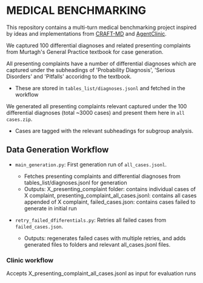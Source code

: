 # MEDICAL BENCHMARKING

This repository contains a multi-turn medical benchmarking project inspired by ideas and implementations from [CRAFT-MD](https://doi.org/10.1038/s41591-024-03328-5) and [AgentClinic](https://doi.org/10.48550/arXiv.2405.07960).

We captured 100 differential diagnoses and related presenting complaints from Murtagh's General Practice textbook for case generation.

All presenting complaints have a number of differential diagnoses which are captured under the subheadings of 'Probability Diagnosis', 'Serious Disorders' and 'Pitfalls' accoridng to the textbook.
- These are stored in `tables_list/diagnoses.jsonl` and fetched in the workflow

We generated all presenting complaints relevant captured under the 100 differential diagnoses (total ~3000 cases) and present them here in `all cases.zip`.
- Cases are tagged with the relevant subheadings for subgroup analysis.

## Data Generation Workflow
- `main_generation.py`: First generation run of `all_cases.jsonl`.
  - Fetches presenting complaints and differential diagnoses from tables_list/diagnoses.jsonl for generation
  - Outputs: X_presenting_complaint folder: contains individual cases of X complaint, presenting_complaint_all_cases.jsonl: contains all cases appended of X complaint, failed_cases.json: contains cases failed to generate in initial run

- `retry_failed_dfiferentials.py`: Retries all failed cases from `failed_cases.json`.
  - Outputs: regenerates failed cases with multiple retries, and adds generated files to folders and relevant all_cases.jsonl files.
 

### Clinic workflow
Accepts X_presenting_complaint_all_cases.jsonl as input for evaluation runs

